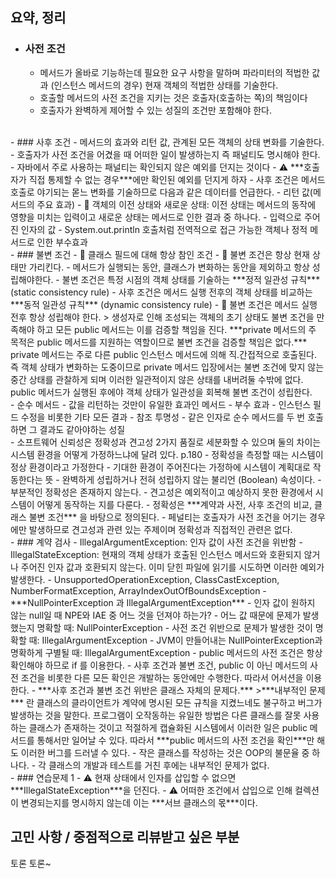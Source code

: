 ## 요약, 정리
  - ### 사전 조건
    - 메서드가 올바로 기능하는데 필요한 요구 사항을 말하며 파라미터의 적법한 값과 (인스턴스 메서드의 경우) 현재 객체의 적법한 상태를 기술한다.
    - 호출할 메서드의 사전 조건을 지키는 것은 호출자(호출하는 쪽)의 책임이다
    - 호출자가 완벽하게 제어할 수 있는 성질의 조건만 포함해야 한다.
  <br>
  - ### 사후 조건
    - 메서드의 효과와 리턴 값, 관계된 모든 객체의 상태 변화를 기술한다.
    - 호출자가 사전 조건을 어겼을 때 어떠한 일이 발생하는지 즉 패널티도 명시해야 한다.
    - 자바에서 주로 사용하는 패널티는 확인되지 않은 예외를 던지는 것이다
      - ⚠ ***호출자가 직접 통제할 수 없는 경우***에만 확인된 예외를 던지게 하자
    - 사후 조건은 메서드 호출로 야기되는 몯느 변화를 기술하므로 다음과 같은 데이터를 언급한다.
      - 리턴 값(메서드의 주요 효과)
      - 🤔 객체의 이전 상태와 새로운 상태: 이전 상태는 메서드의 동작에 영향을 미치는 입력이고 새로운 상태는 메서드로 인한 결과 중 하나다.
      - 입력으로 주어진 인자의 값
      - System.out.println 호출처럼 전역적으로 접근 가능한 객체나 정적 메서드로 인한 부수효과
  <br>
  - ### 불변 조건
    - 🤔 클래스 필드에 대해 항상 참인 조건
    - 🤔 불변 조건은 항상 현재 상태만 가리킨다.
    - 메서드가 실행되는 동안, 클래스가 변화하는 동안을 제외하고 항상 성립해야한다.
      - 불변 조건은 특정 시점의 객체 상태를 기술하는 ***정적 일관성 규칙*** (static consistency rule)
      - 사후 조건은 메서드 실행 전후의 객체 상태를 비교하는 ***동적 일관성 규칙*** (dynamic consistency rule)
    - 🤔 불변 조건은 메서드 실행 전후 항상 성립해야 한다.
      > 생성자로 인해 조성되는 객체의 초기 상태도 불변 조건을 만족해야 하고 모든 public 메서드는 이를 검증할 책임을 진다.
      ***private 메서드의 주 목적은 public 메서드를 지원하는 역할이므로 불변 조건을 검증할 책임은 없다.***
      private 메서드는 주로 다른 public 인스턴스 메서드에 의해 직.간접적으로 호출된다.
      즉 객체 상태가 변화하는 도중이므로 private 메서드 입장에서는 불변 조건에 맞지 않는 중간 상태를 관찰하게 되며 이러한 일관적이지 않은 상태를 내버려둘 수밖에 없다.
      public 메서드가 실행된 후에야 객체 상태가 일관성을 회복해 불변 조건이 성립한다.
      
  <br>
  - 순수 메서드
    - 값을 리턴하는 것만이 유일한 효과인 메서드
  - 부수 효과
    - 인스턴스 필드 수정을 비롯한 기타 모든 결과
  - 참조 투명성
    - 같은 인자로 순수 메서드를 두 번 호출하면 그 결과도 같아야하는 성질
  <br>
  - 소프트웨어 신뢰성은 정확성과 견고성 2가지 품질로 세분화할 수 있으며 둘의 차이는 시스템 환경을 어떻게 가정하느냐에 달려 있다. p.180
  - 정확성을 측정할 때는 시스템이 정상 환경이라고 가정한다
    - 기대한 환경이 주어진다는 가정하에 시스템이 계획대로 작동한다는 뜻
    - 완벽하게 성립하거나 전혀 성립하지 않는 불리언 (Boolean) 속성이다.
    - 부분적인 정확성은 존재하지 않는다.
  - 견고성은 예외적이고 예상하지 못한 환경에서 시스템이 어떻게 동작하는 지를 다룬다.
  - 정확성은 ***계약과 사전, 사후 조건의 비교, 클래스 불변 조건*** 을 바탕으로 정의된다.
  - 페널티는 호출자가 사전 조건을 어기는 경우에만 발생하므로 견고성과 관련 있는 주제이며 정확성과 직접적인 관련은 없다.
  <br>
  - ### 계약 검사
    - IllegalArgumentException: 인자 값이 사전 조건을 위반함
    - IllegalStateException: 현재의 객체 상태가 호출된 인스턴스 메서드와 호환되지 않거나 주어진 인자 값과 호환되지 않는다. 이미 닫힌 파일에 읽기를 시도하면 이러한 예외가 발생한다.
    - UnsupportedOperationException, ClassCastException, NumberFormatException, ArrayIndexOutOfBoundsException
    - ***NullPointerException 과 IllegalArgumentException***
      - 인자 값이 원하지 않는 null일 때 NPE와 IAE 중 어느 것을 던져야 하는가?
      - 어느 값 때문에 문제가 발생했는지 명확할 때: NullPointerException
      - 사전 조건 위반으로 문제가 발생한 것이 명확할 때: IllegalArgumentException
      - JVM이 만들어내는 NullPointerException과 명확하게 구별될 때: IllegalArgumentException
    - public 메서드의 사전 조건은 항상 확인해야 하므로 if 를 이용한다.
    - 사후 조건과 불변 조건, public 이 아닌 메서드의 사전 조건을 비롯한 다른 모든 확인은 개발하는 동안에만 수행한다. 따라서 어서션을 이용한다.
    - ***사후 조건과 불변 조건 위반은 클래스 자체의 문제다.***
      >***내부적인 문제*** 란 클래스의 클라이언트가 계약에 명시된 모든 규칙을 지켰느네도 불구하고 버그가 발생하는 것을 말한다. 
      프로그램이 오작동하는 유일한 방법은 다른 클래스를 잘못 사용하는 클래스가 존재하는 것이고 적절하게 캡슐화된 시스템에서 이러한 일은 public 메서드를 통해서만 일어날 수 있다. 
      따라서 ***public 메서드의 사전 조건을 확인***만 해도 이러한 버그를 드러낼 수 있다.
    - 작은 클래스를 작성하는 것은 OOP의 불문율 중 하나다.
    - 각 클래스의 개발과 테스트를 거친 후에는 내부적인 문제가 없다.
  <br>
  - ### 연습문제 1
    - ⚠ 현재 상태에서 인자를 삽입할 수 없으면 ***IllegalStateException***을 던진다.
    - ⚠ 어떠한 조건에서 삽입으로 인해 컬렉션이 변경되는지를 명시하지 않는데 이는 ***서브 클래스의 몫***이다.
  
## 고민 사항 / 중점적으로 리뷰받고 싶은 부분
토론 토론~
_<!-- 함께 고민해주었으면 하는 부분 -->_
